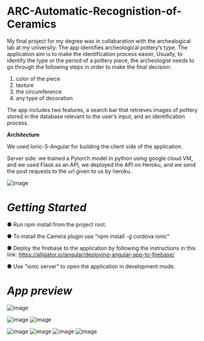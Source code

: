 # ARC-Automatic-Recognistion-of-Ceramics

 My final project for my degree was in collabaration with the archealogical lab at my university.
 The app identifies archeological pottery’s type. The application aim is to make the identification process easier, Usually, to identify the type or the period of a pottery piece, the archeologist needs to go through the following steps in order to make the final decision:
 1. color of the piece
 2. texture
 3. the circumference
 4. any type of decoration 
 
 The app includes two features, a search bar that retrieves images of pottery stored in the database relevant to the user’s input, and an identification process.
 
 **Architecture** 
 
 We used Ionic-5-Angular for building the client side of the application. 
 
 Server side: we trained a Pytorch model in python using google cloud VM, and we used Flask as an API, we deployed the API on Heroku, and we send the post requests to the url given to us by heroku.
 
 ![image](https://user-images.githubusercontent.com/93828878/156892786-3ff43049-0079-40a6-9a14-d5c7cc30ff0f.png) 
 
 # *Getting Started* 
 ●	Run npm install from the project root. 
 
 ●	To install the Camera plugin use "npm install -g cordova ionic" 
 
 ●	Deploy the firebase to the application by following the instructions in this link: https://alligator.io/angular/deploying-angular-app-to-firebase/ 
 
 ●	Use "ionic server" to open the application in development mode.
 
 # *App preview* 
 
 ![image](https://user-images.githubusercontent.com/93828878/156893283-c796268a-1ddf-491f-8448-283703324431.png) 
 
 ![image](https://user-images.githubusercontent.com/93828878/156893318-94cc741d-6d4b-4bb9-b359-de76690e4812.png) 
 ![image](https://user-images.githubusercontent.com/93828878/156893338-4446ad3e-8c9c-4ab2-9691-370493c91771.png) 
 
 ![image](https://user-images.githubusercontent.com/93828878/156893330-565dff95-9837-4afa-9124-00d444ea379a.png) 
 ![image](https://user-images.githubusercontent.com/93828878/156893349-a5210f3e-9b06-4d81-b407-2f4278f588ae.png)
 ![image](https://user-images.githubusercontent.com/93828878/156893354-1e920424-2de0-45ba-be6a-f00edffe8e31.png) 
 ![image](https://user-images.githubusercontent.com/93828878/156893359-f1daa824-5fe7-406a-955c-489711c6cca4.png)
